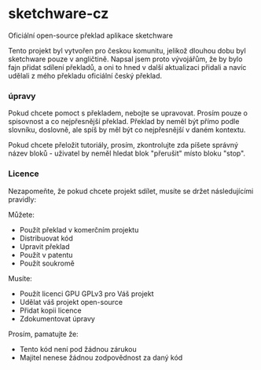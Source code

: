 # sketchware-cz
Oficiální open-source překlad aplikace sketchware

Tento projekt byl vytvořen pro českou komunitu, jelikož dlouhou dobu byl sketchware pouze v angličtině. 
Napsal jsem proto vývojářům, že by bylo fajn přidat sdílení překladů, a oni to hned v další aktualizaci přidali a navíc udělali z mého překladu oficiální český překlad.

### úpravy
Pokud chcete pomoct s překladem, nebojte se upravovat. Prosím pouze o spisovnost a co nejpřesnější překlad. Překlad by neměl být přímo podle slovníku, doslovně, ale spíš by měl být co nejpřesnější v daném kontextu. 

Pokud chcete přeložit tutoriály, prosím, zkontrolujte zda píšete správný název bloků - uživatel by neměl hledat blok "přerušit" místo bloku "stop".

### Licence
Nezapomeňte, že pokud chcete projekt sdílet, musíte se držet následujícími pravidly:

Můžete:
- Použít překlad v komerčním projektu
- Distribuovat kód
- Upravit překlad
- Použít v patentu
- Použít soukromě

Musíte:
- Použít licenci GPU GPLv3 pro Váš projekt
- Udělat váš projekt open-source
- Přidat kopii licence
- Zdokumentovat úpravy

Prosím, pamatujte že:
- Tento kód není pod žádnou zárukou
- Majitel nenese žádnou zodpovědnost za daný kód
